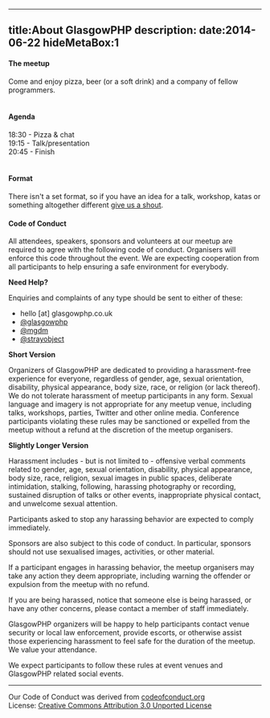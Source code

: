 ----
title:About GlasgowPHP
description: 
date:2014-06-22
hideMetaBox:1
----

#### The meetup
Come and enjoy pizza, beer (or a soft drink) and a company of fellow programmers.  
<br/>

#### Agenda
18:30 - Pizza & chat  
19:15 - Talk/presentation  
20:45 - Finish  
<br/>

#### Format
There isn't a set format, so if you have an idea for a talk, workshop, katas
or something altogether different [give us a shout][1].
<br/>

#### Code of Conduct

All attendees, speakers, sponsors and volunteers at our meetup are required to agree with the following code of conduct. Organisers will enforce this code throughout the event. We are expecting cooperation from all participants to help ensuring a safe environment for everybody.

**Need Help?**

Enquiries and complaints of any type should be sent to either of these:
 - hello [at] glasgowphp.co.uk  
 - [@glasgowphp][6]  
 - [@mgdm][4]  
 - [@strayobject][5]  

**Short Version**

Organizers of GlasgowPHP are dedicated to providing a harassment-free experience for everyone, regardless of gender, age, sexual orientation, disability, physical appearance, body size, race, or religion (or lack thereof). We do not tolerate harassment of meetup participants in any form. Sexual language and imagery is not appropriate for any meetup venue, including talks, workshops, parties, Twitter and other online media. Conference participants violating these rules may be sanctioned or expelled from the meetup without a refund at the discretion of the meetup organisers.

**Slightly Longer Version**

Harassment includes - but is not limited to - offensive verbal comments related to gender, age, sexual orientation, disability, physical appearance, body size, race, religion, sexual images in public spaces, deliberate intimidation, stalking, following, harassing photography or recording, sustained disruption of talks or other events, inappropriate physical contact, and unwelcome sexual attention.

Participants asked to stop any harassing behavior are expected to comply immediately.

Sponsors are also subject to this code of conduct. In particular, sponsors should not use sexualised images, activities, or other material.

If a participant engages in harassing behavior, the meetup organisers may take any action they deem appropriate, including warning the offender or expulsion from the meetup with no refund.

If you are being harassed, notice that someone else is being harassed, or have any other concerns, please contact a member of staff immediately.

GlasgowPHP organizers will be happy to help participants contact venue security or local law enforcement, provide escorts, or otherwise assist those experiencing harassment to feel safe for the duration of the meetup. We value your attendance.

We expect participants to follow these rules at event venues and GlasgowPHP related social events.

----
Our Code of Conduct was derived from [codeofconduct.org][2]  
License: [Creative Commons Attribution 3.0 Unported License][3]

[1]:/becomeaspeaker
[2]:http://confcodeofconduct.com
[3]:http://creativecommons.org/licenses/by/3.0/deed.en_GB
[4]:https://twitter.com/mgdm
[5]:https://twitter.com/strayobject
[6]:https://twitter.com/glasgowphp
